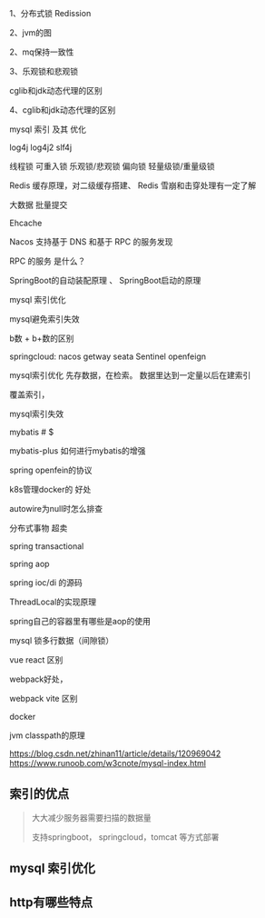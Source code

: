1、分布式锁
	Redission
	

2、jvm的图

2、mq保持一致性

3、乐观锁和悲观锁

cglib和jdk动态代理的区别


4、cglib和jdk动态代理的区别


mysql 索引 及其 优化

log4j log4j2 slf4j


线程锁 可重入锁  乐观锁/悲观锁  偏向锁  轻量级锁/重量级锁


Redis 缓存原理，对二级缓存搭建、 Redis 雪崩和击穿处理有一定了解

大数据 批量提交

Ehcache


Nacos 支持基于 DNS 和基于 RPC 的服务发现

RPC 的服务 是什么？

SpringBoot的自动装配原理 、  SpringBoot启动的原理


mysql 索引优化

mysql避免索引失效

b数 + b+数的区别

springcloud: nacos getway seata Sentinel openfeign


mysql索引优化
先存数据，在检索。 
数据里达到一定量以后在建索引

覆盖索引，

mysql索引失效

mybatis # $

mybatis-plus 如何进行mybatis的增强

spring openfein的协议

k8s管理docker的 好处

autowire为null时怎么排查

分布式事物 超卖

spring transactional

spring aop

spring ioc/di 的源码

ThreadLocal的实现原理

spring自己的容器里有哪些是aop的使用

mysql 锁多行数据（间隙锁）

vue react 区别

webpack好处， 

webpack vite 区别

docker

jvm classpath的原理


https://blog.csdn.net/zhinan11/article/details/120969042
https://www.runoob.com/w3cnote/mysql-index.html
## 索引的优点

>
> 大大减少服务器需要扫描的数据量
> 
> 支持springboot， springcloud，tomcat 等方式部署







## mysql 索引优化

>
> 
> 
> 
> 
>  
> 
> 
> 
>





## http有哪些特点

>
>
>
>
>
>
>
>
>
>
>
